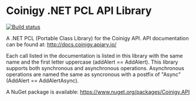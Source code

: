 # Coinigy .NET PCL API Library
[![Build status](https://ci.appveyor.com/api/projects/status/3m21w4wi59xri33d?svg=true)](https://ci.appveyor.com/project/ByronAP/coinigy-net-pcl-api)

A .NET PCL (Portable Class Library) for the Coinigy API.
API documentation can be found at: http://docs.coinigy.apiary.io/

Each call listed in the documentation is listed in this library with the same name and the first letter uppercase (addAlert == AddAlert).
This library supports both synchronous and asynchronous operations. Asynchronous operations are named the same as syncronous with a postfix of "Async" (AddAlert == AddAlertAsync).

A NuGet package is available: https://www.nuget.org/packages/Coinigy.API
